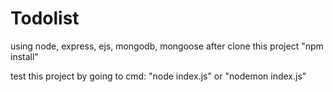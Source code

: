 # Todolist
using node, express, ejs, mongodb, mongoose
after clone this project 
"npm install"


test this project by going to cmd:
"node index.js"
or
"nodemon index.js"
